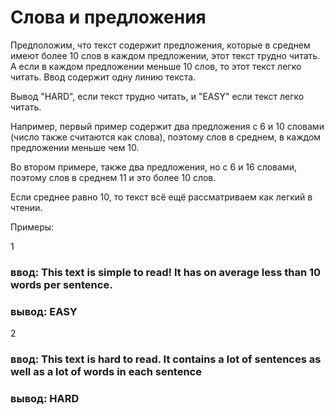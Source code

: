 # Слова и предложения

Предположим, что текст содержит предложения, которые в среднем имеют более 10 слов в каждом предложении, этот текст трудно читать. А если в каждом предложении меньше 10 слов, то этот текст легко читать. 
Ввод содержит одну линию текста. 

Вывод "HARD", если текст трудно читать, и "EASY" если текст легко читать.

Например, первый пример содержит два предложения с 6 и 10 словами (число также считаются как слова), поэтому слов в среднем, в каждом предложении меньше чем 10.

Во втором примере, также два предложения, но с 6 и 16 словами, поэтому слов в среднем 11 и это более 10 слов.

Если среднее равно 10, то текст всё ещё рассматриваем как легкий в чтении.

Примеры:

1

### ввод: This text is simple to read! It has on average less than 10 words per sentence.
### вывод: EASY

2
### ввод: This text is hard to read. It contains a lot of sentences as well as a lot of words in each sentence
### вывод: HARD
